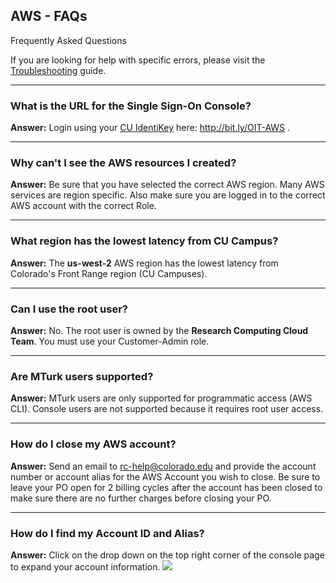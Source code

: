 ## AWS - FAQs

Frequently Asked Questions

If you are looking for help with specific errors, please visit the [Troubleshooting](../troubleshooting/troubleshooting.md) guide.

---

### What is the URL for the Single Sign-On Console?
**Answer:**
Login using your <a href="https://oit.colorado.edu/services/identity-access-management/identikey" target="_blank">CU IdentiKey</a> here: <a href="http://bit.ly/OIT-AWS" target="_blank">http://bit.ly/OIT-AWS </a>.

---

### Why can't I see the AWS resources I created?
**Answer:**
Be sure that you have selected the correct AWS region.
Many AWS services are region specific.
Also make sure you are logged in to the correct AWS account with the correct Role.

---

### What region has the lowest latency from CU Campus?
**Answer:**
The **us-west-2** AWS region has the lowest latency from Colorado's Front Range region (CU Campuses).

---

### Can I use the root user?
**Answer:**
No.
The root user is owned by the **Research Computing Cloud Team**.
You must use your Customer-Admin role.

---

### Are MTurk users supported?
**Answer:**
MTurk users are only supported for programmatic access (AWS CLI).
Console users are not supported because it requires root user access.

---

### How do I close my AWS account?
**Answer:**
Send an email to [rc-help@colorado.edu](mailto:rc-help@colorado.edu) and provide the account number or account alias for the AWS Account you wish to close.  Be sure to leave your PO open for 2 billing cycles after the account has been closed to make sure there are no further charges before closing your PO.

---

### How do I find my Account ID and Alias?
**Answer:**
Click on the drop down on the top right corner of the console page to expand your account information.
![](https://raw.githubusercontent.com/ResearchComputing/Documentation/master/docs/cloud/aws/faq/images/AcctNum.png)